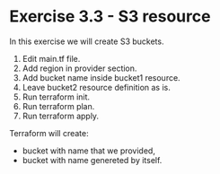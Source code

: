 # Exercise 3.3 - S3 resource

In this exercise we will create S3 buckets.

1. Edit main.tf file.
2. Add region in provider section.
3. Add bucket name inside bucket1 resource.
4. Leave bucket2 resource definition as is.
5. Run terraform init.
6. Run terraform plan.
7. Run terraform apply.

Terraform will create:

- bucket with name that we provided,
- bucket with name genereted by itself.
